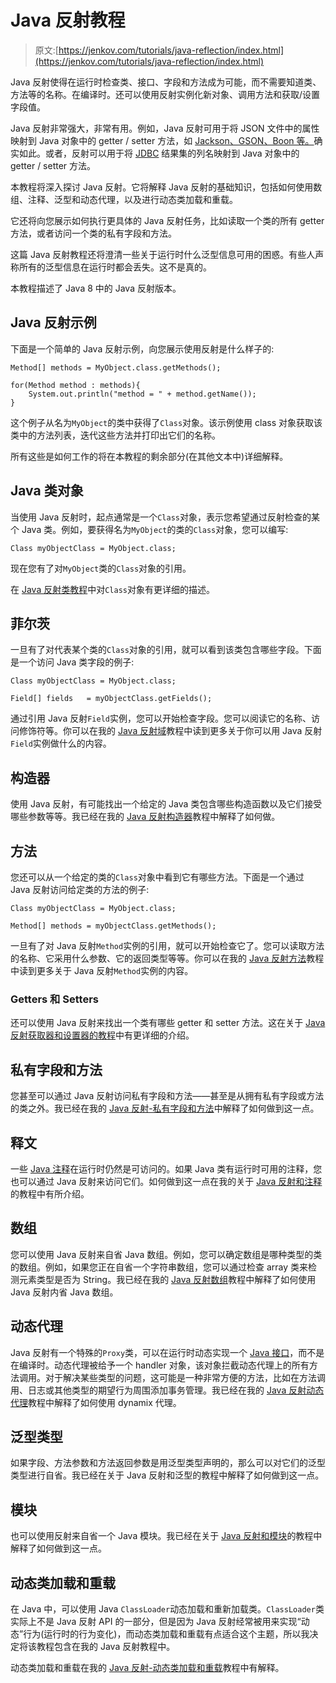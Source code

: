 # Java 反射教程

> 原文:[https://jenkov.com/tutorials/java-reflection/index.html](https://jenkov.com/tutorials/java-reflection/index.html)

Java 反射使得在运行时检查类、接口、字段和方法成为可能，而不需要知道类、方法等的名称。在编译时。还可以使用反射实例化新对象、调用方法和获取/设置字段值。

Java 反射非常强大，非常有用。例如，Java 反射可用于将 JSON 文件中的属性映射到 Java 对象中的 getter / setter 方法，如 [Jackson、GSON、Boon 等。](/java-json/index.html)确实如此。或者，反射可以用于将 [JDBC](/jdbc/index.html) 结果集的列名映射到 Java 对象中的 getter / setter 方法。

本教程将深入探讨 Java 反射。它将解释 Java 反射的基础知识，包括如何使用数组、注释、泛型和动态代理，以及进行动态类加载和重载。

它还将向您展示如何执行更具体的 Java 反射任务，比如读取一个类的所有 getter 方法，或者访问一个类的私有字段和方法。

这篇 Java 反射教程还将澄清一些关于运行时什么泛型信息可用的困惑。有些人声称所有的泛型信息在运行时都会丢失。这不是真的。

本教程描述了 Java 8 中的 Java 反射版本。

## Java 反射示例

下面是一个简单的 Java 反射示例，向您展示使用反射是什么样子的:

```
Method[] methods = MyObject.class.getMethods();

for(Method method : methods){
    System.out.println("method = " + method.getName());
}

```

这个例子从名为`MyObject`的类中获得了`Class`对象。该示例使用 class 对象获取该类中的方法列表，迭代这些方法并打印出它们的名称。

所有这些是如何工作的将在本教程的剩余部分(在其他文本中)详细解释。

## Java 类对象

当使用 Java 反射时，起点通常是一个`Class`对象，表示您希望通过反射检查的某个 Java 类。例如，要获得名为`MyObject`的类的`Class`对象，您可以编写:

```
Class myObjectClass = MyObject.class;

```

现在您有了对`MyObject`类的`Class`对象的引用。

在 [Java 反射类教程](classes.html)中对`Class`对象有更详细的描述。

## 菲尔茨

一旦有了对代表某个类的`Class`对象的引用，就可以看到该类包含哪些字段。下面是一个访问 Java 类字段的例子:

```
Class myObjectClass = MyObject.class;

Field[] fields   = myObjectClass.getFields();

```

通过引用 Java 反射`Field`实例，您可以开始检查字段。您可以阅读它的名称、访问修饰符等。你可以在我的 [Java 反射域](fields.html)教程中读到更多关于你可以用 Java 反射`Field`实例做什么的内容。

## 构造器

使用 Java 反射，有可能找出一个给定的 Java 类包含哪些构造函数以及它们接受哪些参数等等。我已经在我的 [Java 反射构造器](constructors.html)教程中解释了如何做。

## 方法

您还可以从一个给定的类的`Class`对象中看到它有哪些方法。下面是一个通过 Java 反射访问给定类的方法的例子:

```
Class myObjectClass = MyObject.class;

Method[] methods = myObjectClass.getMethods();

```

一旦有了对 Java 反射`Method`实例的引用，就可以开始检查它了。您可以读取方法的名称、它采用什么参数、它的返回类型等等。你可以在我的 [Java 反射方法](methods.html)教程中读到更多关于 Java 反射`Method`实例的内容。

### Getters 和 Setters

还可以使用 Java 反射来找出一个类有哪些 getter 和 setter 方法。这在关于 [Java 反射获取器和设置器的教程](getters-setters.html)中有更详细的介绍。

## 私有字段和方法

您甚至可以通过 Java 反射访问私有字段和方法——甚至是从拥有私有字段或方法的类之外。我已经在我的 [Java 反射-私有字段和方法](private-fields-and-methods.html)中解释了如何做到这一点。

## 释文

一些 [Java 注释](/java/annotations.html)在运行时仍然是可访问的。如果 Java 类有运行时可用的注释，您也可以通过 Java 反射来访问它们。如何做到这一点在我的关于 [Java 反射和注释](annotations.html)的教程中有所介绍。

## 数组

您可以使用 Java 反射来自省 Java 数组。例如，您可以确定数组是哪种类型的类的数组。例如，如果您正在自省一个字符串数组，您可以通过检查 array 类来检测元素类型是否为 String。我已经在我的 [Java 反射数组](arrays.html)教程中解释了如何使用 Java 反射内省 Java 数组。

## 动态代理

Java 反射有一个特殊的`Proxy`类，可以在运行时动态实现一个 [Java 接口](/java/interfaces.html)，而不是在编译时。动态代理被给予一个 handler 对象，该对象拦截动态代理上的所有方法调用。对于解决某些类型的问题，这可能是一种非常方便的方法，比如在方法调用、日志或其他类型的期望行为周围添加事务管理。我已经在我的 [Java 反射动态代理](dynamic-proxies.html)教程中解释了如何使用 dynamix 代理。

## 泛型类型

如果字段、方法参数和方法返回参数是用泛型类型声明的，那么可以对它们的泛型类型进行自省。我已经在关于 Java 反射和泛型的教程中解释了如何做到这一点。

## 模块

也可以使用反射来自省一个 Java 模块。我已经在关于 [Java 反射和模块](modules.html)的教程中解释了如何做到这一点。

## 动态类加载和重载

在 Java 中，可以使用 Java `ClassLoader`动态加载和重新加载类。`ClassLoader`类实际上不是 Java 反射 API 的一部分，但是因为 Java 反射经常被用来实现“动态”行为(运行时的行为变化)，而动态类加载和重载有点适合这个主题，所以我决定将该教程包含在我的 Java 反射教程中。

动态类加载和重载在我的 [Java 反射-动态类加载和重载](dynamic-class-loading-reloading.html)教程中有解释。